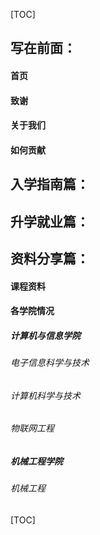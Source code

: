 [TOC]

## 写在前面：

#### 首页

#### 致谢

#### 关于我们

#### 如何贡献

## 入学指南篇：

## **升学就业篇：**

## 资料分享篇：

#### 课程资料

#### **各学院情况**

##### 计算机与信息学院

###### 电子信息科学与技术

###### 计算机科学与技术

###### 物联网工程

##### 机械工程学院

###### 机械工程

[TOC]